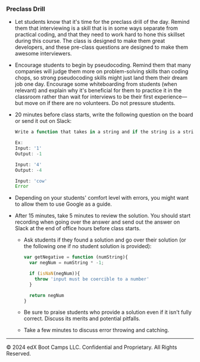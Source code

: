 ### Preclass Drill

* Let students know that it's time for the preclass drill of the day. Remind them that interviewing is a skill that is in some ways separate from practical coding, and that they need to work hard to hone this skillset during this course. The class is designed to make them great developers, and these pre-class questions are designed to make them awesome interviewers.

* Encourage students to begin by pseudocoding. Remind them that many companies will judge them more on problem-solving skills than coding chops, so strong pseudocoding skills might just land them their dream job one day. Encourage some whiteboarding from students (when relevant) and explain why it's beneficial for them to practice it in the classroom rather than wait for interviews to be their first experience—but move on if there are no volunteers. Do not pressure students.

* 20 minutes before class starts, write the following question on the board or send it out on Slack:

  ```js
  Write a function that takes in a string and if the string is a string representation of a number, return the negative version of that number otherwise throw an Error.

  Ex:
  Input: '1'
  Output: -1

  Input: '4'
  Output: -4

  Input: 'cow'
  Error
  ```

* Depending on your students' comfort level with errors, you might want to allow them to use Google as a guide. 
 
* After 15 minutes, take 5 minutes to review the solution. You should start recording when going over the answer and send out the answer on Slack at the end of office hours before class starts.

  * Ask students if they found a solution and go over their solution (or the following one if no student solution is provided):

    ```js
    var getNegative = function (numString){
      var negNum = numString * -1;

      if (isNaN(negNum)){
        throw 'input must be coercible to a number'
      }

      return negNum
    }
    ```

  * Be sure to praise students who provide a solution even if it isn't fully correct. Discuss its merits and potential pitfalls.

  * Take a few minutes to discuss error throwing and catching. 

---

© 2024 edX Boot Camps LLC. Confidential and Proprietary. All Rights Reserved.
